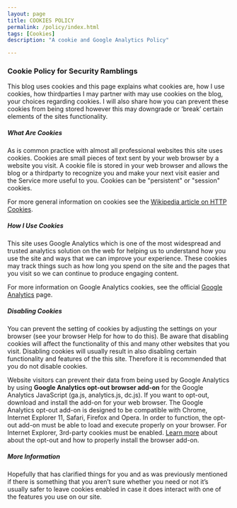 ```yaml
---
layout: page
title: COOKIES POLICY
permalink: /policy/index.html
tags: [Cookies]
description: "A cookie and Google Analytics Policy"

---
```


### Cookie Policy for Security Ramblings

This blog uses cookies and this page explains what cookies are, how I use cookies, how third­parties I may partner with may use cookies on the blog, your choices regarding cookies. I will also share how you can prevent these cookies from being stored however this may downgrade or ‘break’ certain elements of the sites functionality.

##### What Are Cookies


As is common practice with almost all professional websites this site uses cookies. Cookies are small pieces of text sent by your web browser by a website you visit. A cookie file is stored in your web browser and allows the blog or a third­party to recognize you and make your next visit easier and the Service more useful to you.
Cookies can be "persistent" or "session" cookies.

For more general information on cookies see the [Wikipedia article on HTTP Cookies](http://en.wikipedia.org/wiki/HTTP_cookie).

##### How I Use Cookies

This site uses Google Analytics which is one of the most widespread and trusted analytics solution on the web for helping us to understand how you use the site and ways that we can improve your experience. These cookies may track things such as how long you spend on the site and the pages that you visit so we can continue to produce engaging content.

For more information on Google Analytics cookies, see the official [Google Analytics](https://developers.google.com/analytics/resources/concepts/gaConceptsCookies) page.

##### Disabling Cookies

You can prevent the setting of cookies by adjusting the settings on your browser (see your browser Help for how to do this). Be aware that disabling cookies will affect the functionality of this and many other websites that you visit. Disabling cookies will usually result in also disabling certain functionality and features of the this site. Therefore it is recommended that you do not disable cookies.

Website visitors can prevent their data from being used by Google Analytics by using **Google Analytics opt-out browser add-on** for the Google Analytics JavaScript (ga.js, analytics.js, dc.js).
If you want to opt-out, download and install the add-on for your web browser. The Google Analytics opt-out add-on is designed to be compatible with Chrome, Internet Explorer 11, Safari, Firefox and Opera. In order to function, the opt-out add-on must be able to load and execute properly on your browser. For Internet Explorer, 3rd-party cookies must be enabled. [Learn more](https://tools.google.com/dlpage/gaoptout?hl=en) about about the opt-out and how to properly install the browser add-on.

##### More Information

Hopefully that has clarified things for you and as was previously mentioned if there is something that you aren’t sure whether you need or not it’s usually safer to leave cookies enabled in case it does interact with one of the features you use on our site. 
